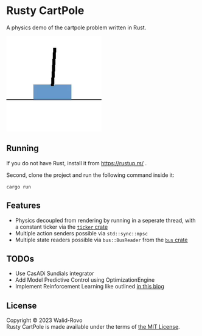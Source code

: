 # Rusty CartPole

A physics demo of the cartpole problem written in Rust.

<img src="loop.webp" />

## Running

If you do not have Rust, install it from https://rustup.rs/ .

Second, clone the project and run the following command inside it:

```
cargo run
```
## Features

 - Physics decoupled from rendering by running in a seperate thread, with a constant ticker via the [`ticker` crate](https://crates.io/crates/ticker)
 - Multiple action senders possible via `std::sync::mpsc`
 - Multiple state readers possible via `bus::BusReader` from the [`bus` crate](https://crates.io/crates/bus)

## TODOs

- Use CasADi Sundials integrator
- Add Model Predictive Control using OptimizationEngine
- Implement Reinforcement Learning like outlined [in this blog](https://monadmonkey.com/bevy-dfdx-and-the-classic-cart-pole)

## License

Copyright © 2023 Walid-Rovo \
Rusty CartPole is made available under the terms of [the MIT License](LICENSE).

